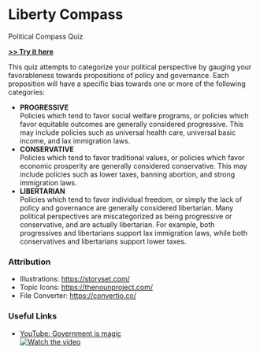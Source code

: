 # Liberty Compass

Political Compass Quiz

**[>> Try it here](https://fyrware.github.io/liberty_compass/)**

This quiz attempts to categorize your political perspective by gauging your favorableness towards propositions of policy and governance. Each proposition will have a specific bias towards one or more of the following categories:

- **PROGRESSIVE**<br/>
  Policies which tend to favor social welfare programs, or policies which favor equitable outcomes are generally considered progressive. This may include policies such as universal health care, universal basic income, and lax immigration laws.
- **CONSERVATIVE**<br/>
  Policies which tend to favor traditional values, or policies which favor economic prosperity are generally considered conservative. This may include policies such as lower taxes, banning abortion, and strong immigration laws.
- **LIBERTARIAN**<br/>
  Policies which tend to favor individual freedom, or simply the lack of policy and governance are generally considered libertarian. Many political perspectives are miscategorized as being progressive or conservative, and are actually libertarian. For example, both progressives and libertarians support lax immigration laws, while both conservatives and libertarians support lower taxes.

### Attribution

- Illustrations: https://storyset.com/
- Topic Icons: https://thenounproject.com/
- File Converter: https://convertio.co/

### Useful Links

- [YouTube: Government is magic](https://youtu.be/ABB-lScOoSk)<br/>
  [![Watch the video](https://img.youtube.com/vi/ABB-lScOoSk/default.jpg)](https://youtu.be/ABB-lScOoSk)
